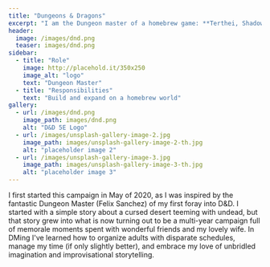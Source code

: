 ```yaml
---
title: "Dungeons & Dragons"
excerpt: "I am the Dungeon master of a homebrew game: **Terthei, Shadow's Wake**."
header:
  image: /images/dnd.png
  teaser: images/dnd.png
sidebar:
  - title: "Role"
    image: http://placehold.it/350x250
    image_alt: "logo"
    text: "Dungeon Master"
  - title: "Responsibilities"
    text: "Build and expand on a homebrew world"
gallery:
  - url: /images/dnd.png
    image_path: images/dnd.png
    alt: "D&D 5E Logo"
  - url: /images/unsplash-gallery-image-2.jpg
    image_path: images/unsplash-gallery-image-2-th.jpg
    alt: "placeholder image 2"
  - url: /images/unsplash-gallery-image-3.jpg
    image_path: images/unsplash-gallery-image-3-th.jpg
    alt: "placeholder image 3"
---
```


I first started this campaign in May of 2020, as I was inspired by the fantastic Dungeon Master (Felix Sanchez) of my first foray into D&D. I started with a simple story about a cursed desert teeming with undead, but that story grew into what is now turning out to be a multi-year campaign full of memorale moments spent with wonderful friends and my lovely wife. In DMing I've learned how to organize adults with disparate schedules, manage my time (if only slightly better), and embrace my love of unbridled imagination and improvisational storytelling.
